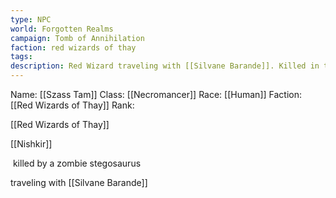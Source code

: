 ```yaml
---
type: NPC
world: Forgotten Realms
campaign: Tomb of Annihilation
faction: red wizards of thay
tags: 
description: Red Wizard traveling with [[Silvane Barande]]. Killed in the jungles by a zombie stegosaurus
---
```



Name: [[Szass Tam]]
Class: [[Necromancer]]
Race: [[Human]]
Faction: [[Red Wizards of Thay]]
Rank: 

[[Red Wizards of Thay]]


[[Nishkir]]

 killed by a zombie stegosaurus
 
 
 traveling with [[Silvane Barande]]


